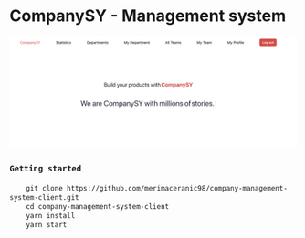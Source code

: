 # CompanySY - Management system

![Screenshot](docs/images/screenshot.png)

### `Getting started`

```
    git clone https://github.com/merimaceranic98/company-management-system-client.git
    cd company-management-system-client
    yarn install
    yarn start
```
